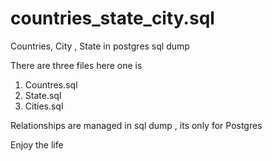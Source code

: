 # countries_state_city.sql
Countries, City , State in postgres sql dump 

There are three files here one is 
1. Countres.sql
2. State.sql
3. Cities.sql

Relationships are managed in sql dump , its only for Postgres 

Enjoy the life
